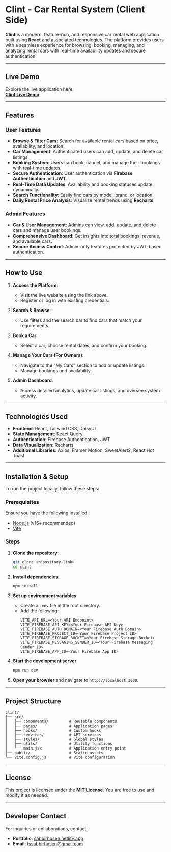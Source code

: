 # Clint - Car Rental System (Client Side)

**Clint** is a modern, feature-rich, and responsive car rental web application built using **React** and associated technologies. The platform provides users with a seamless experience for browsing, booking, managing, and analyzing rental cars with real-time availability updates and secure authentication.

---

## Live Demo

Explore the live application here:  
[**Clint Live Demo**](https://rent-car-881ec.web.app/)

---

## Features

### User Features
- **Browse & Filter Cars**: Search for available rental cars based on price, availability, and location.
- **Car Management**: Authenticated users can add, update, and delete car listings.
- **Booking System**: Users can book, cancel, and manage their bookings with real-time updates.
- **Secure Authentication**: User authentication via **Firebase Authentication** and **JWT**.
- **Real-Time Data Updates**: Availability and booking statuses update dynamically.
- **Search Functionality**: Easily find cars by model, brand, or location.
- **Daily Rental Price Analysis**: Visualize rental trends using **Recharts**.

### Admin Features
- **Car & User Management**: Admins can view, add, update, and delete cars and manage user bookings.
- **Comprehensive Dashboard**: Get insights into total bookings, revenue, and available cars.
- **Secure Access Control**: Admin-only features protected by JWT-based authentication.

---

## How to Use

1. **Access the Platform**:
   - Visit the live website using the link above.
   - Register or log in with existing credentials.

2. **Search & Browse**:
   - Use filters and the search bar to find cars that match your requirements.

3. **Book a Car**:
   - Select a car, choose rental dates, and confirm your booking.

4. **Manage Your Cars (For Owners)**:
   - Navigate to the "My Cars" section to add or update listings.
   - Manage bookings and availability.

5. **Admin Dashboard**:
   - Access detailed analytics, update car listings, and oversee system activity.

---

## Technologies Used

- **Frontend**: React, Tailwind CSS, DaisyUI
- **State Management**: React Query
- **Authentication**: Firebase Authentication, JWT
- **Data Visualization**: Recharts
- **Additional Libraries**: Axios, Framer Motion, SweetAlert2, React Hot Toast

---

## Installation & Setup

To run the project locally, follow these steps:

### Prerequisites
Ensure you have the following installed:
- [Node.js](https://nodejs.org/) (v16+ recommended)
- [Vite](https://vitejs.dev/)

### Steps
1. **Clone the repository**:
   ```bash
   git clone <repository-link>
   cd clint
   ```

2. **Install dependencies**:
   ```bash
   npm install
   ```

3. **Set up environment variables**:
   - Create a `.env` file in the root directory.
   - Add the following:
     ```env
     VITE_API_URL=<Your API Endpoint>
     VITE_FIREBASE_API_KEY=<Your Firebase API Key>
     VITE_FIREBASE_AUTH_DOMAIN=<Your Firebase Auth Domain>
     VITE_FIREBASE_PROJECT_ID=<Your Firebase Project ID>
     VITE_FIREBASE_STORAGE_BUCKET=<Your Firebase Storage Bucket>
     VITE_FIREBASE_MESSAGING_SENDER_ID=<Your Firebase Messaging Sender ID>
     VITE_FIREBASE_APP_ID=<Your Firebase App ID>
     ```

4. **Start the development server**:
   ```bash
   npm run dev
   ```

5. **Open your browser** and navigate to `http://localhost:3000`.

---

## Project Structure

```
clint/
├── src/
│   ├── components/         # Reusable components
│   ├── pages/              # Application pages
│   ├── hooks/              # Custom hooks
│   ├── services/           # API services
│   ├── styles/             # Global styles
│   ├── utils/              # Utility functions
│   └── main.jsx            # Application entry point
├── public/                 # Static assets
└── vite.config.js          # Vite configuration
```

---

## License

This project is licensed under the **MIT License**. You are free to use and modify it as needed.

---

## Developer Contact

For inquiries or collaborations, contact:
- **Portfolio**: [sabbirhosen.netlify.app](https://sabbirhosen.netlify.app/)
- **Email**: [tssabbirhosen@gmail.com](mailto:tssabbirhosen@gmail.com)

